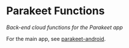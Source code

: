 # Parakeet Functions
*Back-end cloud functions for the Parakeet app*

For the main app, see [parakeet-android](https://github.com/TheCraftKid/parakeet-android).